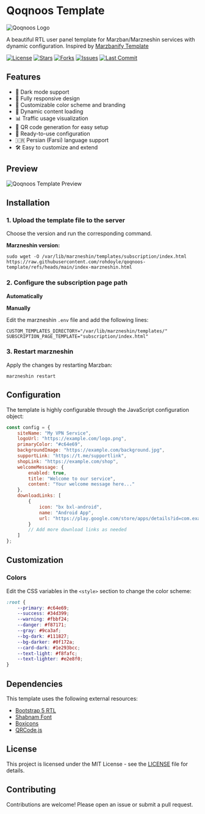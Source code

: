 
# Qoqnoos Template

![Qoqnoos Logo](https://placehold.co/120/1d2636/c64e69.png?text=Qo&font=Poppins)

A beautiful RTL user panel template for Marzban/Marzneshin services with dynamic configuration. Inspired by [Marzbanify Template](https://github.com/dermv/marzbanify-template)

[![License](https://img.shields.io/github/license/rezazoom/qoqnoos-template?style=for-the-badge&color=blue)](https://github.com/rezazoom/qoqnoos-template/blob/main/LICENSE)
[![Stars](https://img.shields.io/github/stars/rezazoom/qoqnoos-template?style=for-the-badge&color=yellow)](https://github.com/rezazoom/qoqnoos-template/stargazers)
[![Forks](https://img.shields.io/github/forks/rezazoom/qoqnoos-template?style=for-the-badge&color=green)](https://github.com/rezazoom/qoqnoos-template/network/members)
[![Issues](https://img.shields.io/github/issues/rezazoom/qoqnoos-template?style=for-the-badge)](https://github.com/rezazoom/qoqnoos-template/issues)
[![Last Commit](https://img.shields.io/github/last-commit/rezazoom/qoqnoos-template?style=for-the-badge)](https://github.com/rezazoom/qoqnoos-template/commits/main)

## Features

- 🌙 Dark mode support
- 📱 Fully responsive design
- 🎨 Customizable color scheme and branding
- 🔗 Dynamic content loading
- 📊 Traffic usage visualization
- 📱 QR code generation for easy setup
- 🚀 Ready-to-use configuration
- 🇮🇷 Persian (Farsi) language support
- 🛠️ Easy to customize and extend

## Preview

![Qoqnoos Template Preview](./.github/assets/preview.webp "Qoqnoos Template Screenshot")

## Installation

### 1. Upload the template file to the server

Choose the version and run the corresponding command.

**Marzneshin version:**
```
sudo wget -O /var/lib/marzneshin/templates/subscription/index.html https://raw.githubusercontent.com/rohdoyle/qoqnoos-template/refs/heads/main/index-marzneshin.html
```

### 2. Configure the subscription page path

**Automatically**

**Manually**

Edit the marzneshin `.env` file and add the following lines:
```
CUSTOM_TEMPLATES_DIRECTORY="/var/lib/marzneshin/templates/"
SUBSCRIPTION_PAGE_TEMPLATE="subscription/index.html"
```

### 3. Restart marzneshin

Apply the changes by restarting Marzban:
```
marzneshin restart
```


## Configuration

The template is highly configurable through the JavaScript configuration object:

```javascript
const config = {
    siteName: "My VPN Service",
    logoUrl: "https://example.com/logo.png",
    primaryColor: "#c64e69",
    backgroundImage: "https://example.com/background.jpg",
    supportLink: "https://t.me/supportlink",
    shopLink: "https://example.com/shop",
    welcomeMessage: {
        enabled: true,
        title: "Welcome to our service",
        content: "Your welcome message here..."
    },
    downloadLinks: [
        {
            icon: "bx bxl-android",
            name: "Android App",
            url: "https://play.google.com/store/apps/details?id=com.example.app"
        }
        // Add more download links as needed
    ]
};
```

## Customization

### Colors
Edit the CSS variables in the `<style>` section to change the color scheme:

```css
:root {
    --primary: #c64e69;
    --success: #34d399;
    --warning: #fbbf24;
    --danger: #f87171;
    --gray: #9ca3af;
    --bg-dark: #111827;
    --bg-darker: #0f172a;
    --card-dark: #1e293bcc;
    --text-light: #f8fafc;
    --text-lighter: #e2e8f0;
}
```
## Dependencies

This template uses the following external resources:

- [Bootstrap 5 RTL](https://cdn.jsdelivr.net/npm/bootstrap@5.3.0/dist/css/bootstrap.rtl.min.css)
- [Shabnam Font](https://github.com/rastikerdar/shabnam-font)
- [Boxicons](https://boxicons.com/)
- [QRCode.js](https://davidshimjs.github.io/qrcodejs/)

## License

This project is licensed under the MIT License - see the [LICENSE](LICENSE) file for details.

## Contributing

Contributions are welcome! Please open an issue or submit a pull request.
